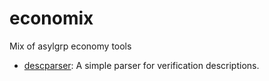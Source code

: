 # economix

Mix of asylgrp economy tools

* [descparser](descparser): A simple parser for verification descriptions.
